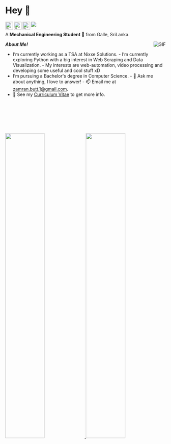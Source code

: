 <h1 title="hehehe">Hey 👋</h1>

<a href="https://www.linkedin.com/in/">
    <img
        align="left"
        alt="Zamran's LinkdeIn"
        width="24px"
        src="https://cdn.jsdelivr.net/npm/simple-icons@v3/icons/linkedin.svg"
    />
</a>
<a href="https://www.instagram.com/zamranxd/">
    <img
        align="left"
        alt="Zamran's Instagram"
        width="24px"
        src="https://cdn.jsdelivr.net/npm/simple-icons@v3/icons/instagram.svg"
    />
</a>
<a href="https://www.facebook.com/ZamranxD">
    <img
        align="left"
        alt="Zamran's Facebook"
        width="24px"
        src="https://cdn.jsdelivr.net/npm/simple-icons@v3/icons/facebook.svg"
    />
</a>
<img src="https://komarev.com/ghpvc/?username=ZamranxD&color=blueviolet" align="left" />

<br />

A **Mechanical Engineering Student** 🚀 from Galle, SriLanka.

<img
    align="right"
    alt="GIF"
    src="https://i.pinimg.com/originals/e4/26/70/e426702edf874b181aced1e2fa5c6cde.gif"
/>

***About Me!***
- I’m currently working as a TSA at Nixxe Solutions. -  I’m currently
exploring Python with a big interest in Web Scraping and Data Visualization. -  My
interests are web-automation, video processing and developing some useful and cool stuff xD
-  I’m pursuing a Bachelor's degree in Computer Science. - 💬 Ask me about anything, I
love to answer! - 📫 Email me at [zamran.butt.1@gmail.com](mailto:zamran.butt.1@gmail.com).
- 📝 See my [Curriculum
Vitae](https://drive.google.com/file/d/1PxlxLA6vGXslYmwybcA_dlr4uQhq-tkm/view?usp=sharing)
to get more info.

<br />
<br />
<br />
<br />
<br />

<p align="left">
    <a href="https://abhigyantrips.dev/">
        <img
            width="49.5%"
            src="https://github-readme-stats.vercel.app/api?username=AdithyaDeSilva&show_icons=true&theme=gruvbox&hide_border=true"
        />
        <img
            width="49.5%"
            src="https://github-readme-streak-stats.herokuapp.com/?user=AdithyaDeSilva&theme=gruvbox&hide_border=true"
        />
    </a>
</p>
